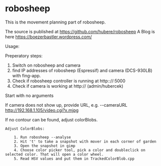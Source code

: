 # robosheep

This is the movement planning part of robosheep.

The source is published at https://github.com/hubere/robosheep
A Blog is here https://boezerbastler.wordpress.com/


Usage:

Preperatory steps:
1) Switch on robosheep and camera
2) find IP addresses of robosheep (Espressif) and camera (DCS-930LB) with fing-app.
3) Check if robosheep controller is running at http:://<robosheepIP>:5000
4) Check if camera is working at http://<cameraIP> (admin/hubercek)



Start with no arguments

If camera does not show up, provide URL, e.g. --cameraURL http://192.168.1.105/video.cgi?x.mjpg

If no contour can be found, adjust colorBlobs.

	Adjust ColorBlobs:
	
		1. Run robosheep --analyse
		2. Hit 't' to take a snapshot with mover in each corner of garden
		3. Open the snapshot in gimp
		4. Choose color picker tool, pick a color and doubleclick on selected color. That will open a color wheel.
		5. Read HSV values and put them in TrackedColorBlob.cpp



